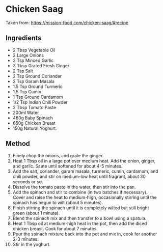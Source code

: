 # Chicken Saag

Taken from: https://mission-food.com/chicken-saag/#recipe

## Ingredients

- 2 Tbsp Vegetable Oil
- 2 Large Onions
- 3 Tsp Minced Garlic
- 3 Tbsp Grated Fresh Ginger
- 2 Tsp Salt
- 2 Tsp Ground Coriander
- 2 Tsp Garam Masala
- 1.5 Tsp Ground Turmeric
- 1.5 Tsp Cumin
- 1 Tsp Ground Cardamom
- 1/2 Tsp Indian Chili Powder
- 2 Tbsp Tomato Paste
- 200ml Water
- 480g Baby Spinach
- 650g Chicken Breast
- 150g Natural Yoghurt.

## Method

1. Finely chop the onions, and grate the ginger.
2. Heat 1 Tbsp oil in a large pot over medium heat. Add the onion, ginger, and garlic. Saute until softened
   for about 4-5 minutes.
3. Add the salt, coriander, garam masala, turmeric, cumin, cardamom, and chili powder, and stir on medium-low heat 
   until fragrant, about 30 seconds or so.
4. Dissolve the tomato paste in the water, then stir into the pan.
5. Add the spinach and stir to combine (in two batches if necessary). Cover and raise the heat to medium-high, 
   occasionally stirring until the spinach has begun to wilt (about 5 minutes).
6. Finish stirring the spinach until it is completely wilted but still bright green (about 1 minute).
7. Blend the spinach mix and then transfer to a bowl using a spatula.
8. Heat 1 Tbsp oil at medium-high heat in the pot, then add the diced chicken breast. Cook for about 7 minutes.
9. Pour the spinach mixture back into the pot and mix in, cook for another 2-3 minutes.
10. Stir in the yoghurt.
